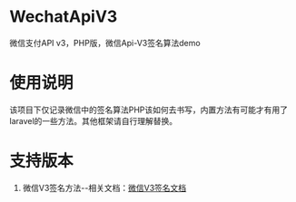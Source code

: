 # WechatApiV3
微信支付API v3，PHP版，微信Api-V3签名算法demo

# 使用说明
该项目下仅记录微信中的签名算法PHP该如何去书写，内置方法有可能才有用了laravel的一些方法。其他框架请自行理解替换。

# 支持版本
 1. 微信V3签名方法--相关文档：[微信V3签名文档](https://wechatpay-api.gitbook.io/wechatpay-api-v3/)
